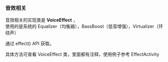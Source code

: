### 音效相关

音效相关的实现类是 **VoiceEffect** ，  
使用的是系统的 Equalizer（均衡器），BassBoost（低音增强），Virtualizer（环绕声）

通过 effect() API 获取。

具体方法可查看 VoiceEffect 类，里面都有注释，使用例子参考 EffectActivity